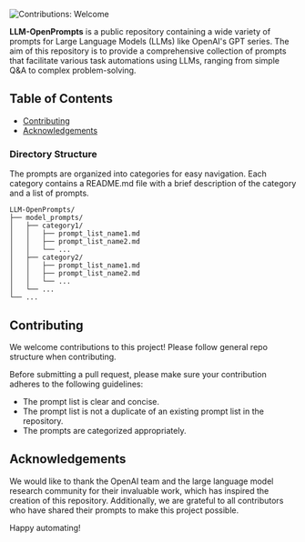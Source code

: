 ![Contributions: Welcome](https://img.shields.io/badge/contributions-welcome-brightgreen.svg?style=flat)

**LLM-OpenPrompts** is a public repository containing a wide variety of prompts for Large Language Models (LLMs) like OpenAI's GPT series. The aim of this repository is to provide a comprehensive collection of prompts that facilitate various task automations using LLMs, ranging from simple Q&A to complex problem-solving.

## Table of Contents

- [Contributing](#contributing)
- [Acknowledgements](#acknowledgements)

### Directory Structure

The prompts are organized into categories for easy navigation. Each category contains a README.md file with a brief description of the category and a list of prompts.

```
LLM-OpenPrompts/
├── model_prompts/
│   ├── category1/
│   │   ├── prompt_list_name1.md
│   │   ├── prompt_list_name2.md
│   │   └── ...
│   ├── category2/
│   │   ├── prompt_list_name1.md
│   │   ├── prompt_list_name2.md
│   │   └── ...
│   └── ...
└── ...
```

## Contributing

We welcome contributions to this project! Please follow general repo structure when contributing.

Before submitting a pull request, please make sure your contribution adheres to the following guidelines:

- The prompt list is clear and concise.
- The prompt list is not a duplicate of an existing prompt list in the repository.
- The prompts are categorized appropriately.

## Acknowledgements

We would like to thank the OpenAI team and the large language model research community for their invaluable work, which has inspired the creation of this repository. Additionally, we are grateful to all contributors who have shared their prompts to make this project possible.

Happy automating!
